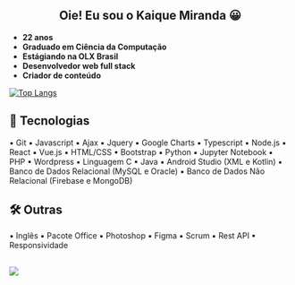 <h2 align="center">
  Oie! Eu sou o Kaique Miranda 😀
</h2>

-   **22 anos**
-   **Graduado em Ciência da Computação**
-   **Estágiando na OLX Brasil**
-   **Desenvolvedor web full stack**
-   **Criador de conteúdo**

[![Top Langs](https://github-readme-stats.vercel.app/api/top-langs/?username=KaiqueBM&layout=compact)](https://github.com/KaiqueBM/)

## 🚀 Tecnologias

▪ Git
▪ Javascript
▪ Ajax
▪ Jquery
▪ Google Charts
▪ Typescript
▪ Node.js
▪ React
▪ Vue.js 
▪ HTML/CSS 
▪ Bootstrap
▪ Python
▪ Jupyter Notebook 
▪ PHP
▪ Wordpress 
▪ Linguagem C 
▪ Java 
▪ Android Studio (XML e Kotlin)
▪ Banco de Dados Relacional (MySQL e Oracle)
▪ Banco de Dados Não Relacional (Firebase e MongoDB)

## 🛠 Outras

▪ Inglês
▪ Pacote Office
▪ Photoshop
▪ Figma
▪ Scrum
▪ Rest API
▪ Responsividade

<h2 align="center"></h2>
<a href="https://www.linkedin.com/in/kaique-miranda-3b5247204/"><img src="https://img.shields.io/badge/LinkedIn-0077B5?style=for-the-badge&logo=linkedin&logoColor=white"></a>
